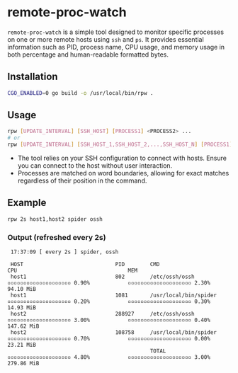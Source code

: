 # remote-proc-watch
`remote-proc-watch` is a simple tool designed to monitor specific processes on one or more remote hosts using `ssh` and `ps`. It provides essential information such as PID, process name, CPU usage, and memory usage in both percentage and human-readable formatted bytes.

## Installation
```sh
CGO_ENABLED=0 go build -o /usr/local/bin/rpw .
```

## Usage
```sh
rpw [UPDATE_INTERVAL] [SSH_HOST] [PROCESS1] <PROCESS2> ...
# or
rpw [UPDATE_INTERVAL] [SSH_HOST_1,SSH_HOST_2,...,SSH_HOST_N] [PROCESS1] <PROCESS2> ...
```
- The tool relies on your SSH configuration to connect with hosts. Ensure you can connect to the host without user interaction.
- Processes are matched on word boundaries, allowing for exact matches regardless of their position in the command.

## Example
```sh
rpw 2s host1,host2 spider ossh
```
### Output (refreshed every 2s)
```
 17:37:09 [ every 2s ] spider, ossh

 HOST                             PID        CMD                                 CPU                                   MEM                                            
 host1                            802        /etc/ossh/ossh                      ▫▫▫▫▫▫▫▫▫▫▫▫▫▫▫▫▫▫▫▫ 0.90%            ▫▫▫▫▫▫▫▫▫▫▫▫▫▫▫▫▫▫▫▫ 2.30%           94.10 MiB
 host1                            1081       /usr/local/bin/spider               ▫▫▫▫▫▫▫▫▫▫▫▫▫▫▫▫▫▫▫▫ 0.20%            ▫▫▫▫▫▫▫▫▫▫▫▫▫▫▫▫▫▫▫▫ 0.30%           14.93 MiB
 host2                            288927     /etc/ossh/ossh                      ▫▫▫▫▫▫▫▫▫▫▫▫▫▫▫▫▫▫▫▫ 3.00%            ▫▫▫▫▫▫▫▫▫▫▫▫▫▫▫▫▫▫▫▫ 0.40%          147.62 MiB
 host2                            108758     /usr/local/bin/spider               ▫▫▫▫▫▫▫▫▫▫▫▫▫▫▫▫▫▫▫▫ 0.70%            ▫▫▫▫▫▫▫▫▫▫▫▫▫▫▫▫▫▫▫▫ 0.00%           23.21 MiB
                                             TOTAL                               ▫▫▫▫▫▫▫▫▫▫▫▫▫▫▫▫▫▫▫▫ 4.80%            ▫▫▫▫▫▫▫▫▫▫▫▫▫▫▫▫▫▫▫▫ 3.00%          279.86 MiB
```
